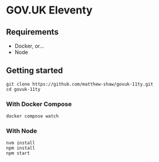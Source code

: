 # GOV.UK Eleventy

## Requirements

- Docker, or...
- Node

## Getting started

```shell
git clone https://github.com/matthew-shaw/govuk-11ty.git
cd govuk-11ty
```

### With Docker Compose

```shell
docker compose watch
```

### With Node

```shell
nvm install
npm install
npm start
```
